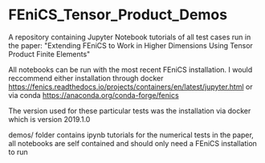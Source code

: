 # FEniCS_Tensor_Product_Demos

A repository containing Jupyter Notebook tutorials of all test cases run in the paper:
"Extending FEniCS to Work in Higher Dimensions Using Tensor Product Finite Elements"

All notebooks can be run with the most recent FEniCS installation.
I would reccommend either installation through docker https://fenics.readthedocs.io/projects/containers/en/latest/jupyter.html or via conda https://anaconda.org/conda-forge/fenics

The version used for these particular tests was the installation via docker which is version 2019.1.0

demos/ folder contains ipynb tutorials for the numerical tests in the paper, all notebooks are self contained and should only need a FEniCS installation to run

